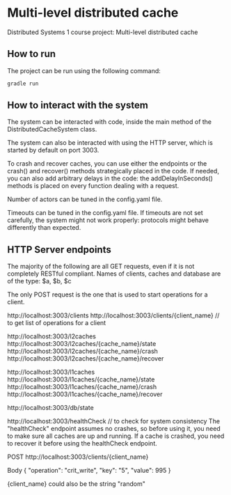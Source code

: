#  Multi-level distributed cache

Distributed Systems 1 course project: Multi-level distributed cache

## How to run

The project can be run using the following command:
```bash
gradle run
```

## How to interact with the system

The system can be interacted with code, inside the main method of the DistributedCacheSystem class.

The system can also be interacted with using the HTTP server, which is started by default on port 3003.

To crash and recover caches, you can use either the endpoints or the crash() and recover() methods strategically placed in the code.
If needed, you can also add arbitrary delays in the code: the addDelayInSeconds() methods is placed on every function dealing with a request.

Number of actors can be tuned in the config.yaml file.

Timeouts can be tuned in the config.yaml file.
If timeouts are not set carefully, the system might not work properly: protocols might behave differently than expected.


## HTTP Server endpoints

The majority of the following are all GET requests, even if it is not completely RESTful compliant.
Names of clients, caches and database are of the type: $a, $b, $c

The only POST request is the one that is used to start operations for a client.

http://localhost:3003/clients
http://localhost:3003/clients/{client_name}   // to get list of operations for a client

http://localhost:3003/l2caches
http://localhost:3003/l2caches/{cache_name}/state
http://localhost:3003/l2caches/{cache_name}/crash
http://localhost:3003/l2caches/{cache_name}/recover

http://localhost:3003/l1caches
http://localhost:3003/l1caches/{cache_name}/state
http://localhost:3003/l1caches/{cache_name}/crash
http://localhost:3003/l1caches/{cache_name}/recover

http://localhost:3003/db/state

http://localhost:3003/healthCheck   // to check for system consistency
The "healthCheck" endpoint assumes no crashes, so before using it, you need to make sure all caches are up and running.
If a cache is crashed, you need to recover it before using the healthCheck endpoint.


POST http://localhost:3003/clients/{client_name}

Body
{
    "operation": "crit_write",
    "key": "5",
    "value": 995
}

{client_name} could also be the string "random"
